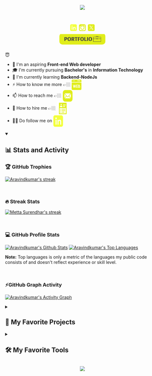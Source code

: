 
</p>


<p align="center">
    <img src="https://readme-typing-svg.herokuapp.com/?font=Righteous&color=fffc9e&size=38&center=true&vCenter=true&width=500&height=70&duration=3000&pause=1000&lines=Hi+There!+👋;+I'm+Aravindkumar;+FullStack+Web+Developer+🧑‍💻;" />
</p>

<h1 align="center"> 
 <a href="https://www.linkedin.com/in/aravindkumar-m-206702263/"><img color=#000 width=22 height=22 src="https://github.com/AravindKumar40m/AravindKumar40m/blob/main/images/icons8-linkedin.svg" /></a>
 <a href="https://www.instagram.com/aravindkumar1407/"><img color=#000 width=22 height=22 src="https://github.com/AravindKumar40m/AravindKumar40m/blob/main/images/icons8-instagram-old.svg" /></a>
 <a href="https://twitter.com/aravindkumar40m/"><img color=#000 width=22 height=22 src="https://github.com/AravindKumar40m/AravindKumar40m/blob/main/images/icons8-twitterx.svg" /></a>
<br />
 
<a href="https://porfolio-aravind-37zqt1tat-aravinds-projects-aa4d5793.vercel.app/" style="display: inline-block; overflow: hidden; border-radius: 10px;">
  <img align="center" color=#000 width=150 height=34 src="https://github.com/AravindKumar40m/AravindKumar40m/blob/main/images/portfolio.png" />
</a>
 
</h1>


😇    
- 🔭 I'm an aspiring **Front-end Web developer**
- 🎓 I'm currently pursuing **Bachelor's** in **Information Technology**
- 🌱 I'm currently learning **Backend-NodeJs**
- ⚡ How to know me more 👉🏼 <span align="center"> <a href="https://porfolio-aravind-fo7ofcuc1-aravinds-projects-aa4d5793.vercel.app/"><img align="center" color=#000 width=32 height=34 src="https://github.com/AravindKumar40m/AravindKumar40m/blob/main/images/icons8-website-64.png" /></a></span>
- 📫 How to reach me 👉🏼 <span align="center" > <a href="mailto:aravindkumar40m@gmail.com"><img align="center" color=#000 width=32 height=38 src="https://github.com/AravindKumar40m/AravindKumar40m/blob/main/images/icons8-mail.svg" /></a> </span>
- 📝 How to hire me 👉🏼 <span align="center"><a target="_blank" href="https://github.com/AravindKumar40m/AravindKumar40m/releases/download/resume/Resume.pdf" ><img align="center" color=#000 width=38 height=44 src="https://github.com/AravindKumar40m/AravindKumar40m/blob/main/images/icons8-resume-64.png" /></a> </span>
- ✌🏼️ Do follow me on <span align="center"> <a class="libutton" href="https://www.linkedin.com/in/aravindkumar-m-206702263/" target="_blank"> <img align="center" color=#000 width=32 height=38 src="https://github.com/AravindKumar40m/AravindKumar40m/blob/main/images/icons8-linkedin.svg" /> </a> </span>
  


<details open > 
  <summary><h2>📊 Stats and Activity</h2></summary>

  <h3>🏆 GitHub Trophies </h3>

   <p>
    <a href="https://github.com/AravindKumar40m">
      <img alt="Aravindkumar's streak" src="https://github-profile-trophy.vercel.app/?username=AravindKumar40m&theme=gruvbox&no-frame=true&margin-w=15"/>
    </a>
  </p>

 <br/>
    
  <h3>🔥 Streak Stats</h3>

  <p>
    <a href="https://github.com/AravindKumar40m">
      <img alt="Metta Surendhar's streak" src="https://streak-stats.demolab.com/?user=AravindKumar40m&theme=monokai-metallian&hide_border=true&fire=fbff00&ring=fffd7a&background=1d1d1b&currStreakLabel=ffffff&sideLabels=ffffff"/>
    </a>
  </p>

   <br/>

  <h3>💻 GitHub Profile Stats</h3>

  <a href="https://github.com/AravindKumar40m"><img alt="Aravindkumar's Github Stats" width=400px src="https://denvercoder1-github-readme-stats.vercel.app/api/?username=AravindKumar40m&show_icons=true&include_all_commits=true&count_private=true&theme=react&hide_border=true&bg_color=1d1d1b&title_color=fffd7a&icon_color=fbff00" height="192px"/></a>
  <a href="https://github.com/AravindKumar40m"><img alt="Aravindkumar's Top Languages" width=400px src="https://denvercoder1-github-readme-stats.vercel.app/api/top-langs/?username=AravindKumar40m&layout=compact&hide=html,css&theme=react&hide_border=true&bg_color=1d1d1b&title_color=fffd7a&icon_color=fbff00" height="192px"/></a>
  <br/>

  <b>Note:</b> Top languages is only a metric of the languages my public code consists of and doesn't reflect experience or skill level.
  
  <br/>

  <h3> ⚡GitHub Graph Activity </h3>
  
  <a href="https://github.com/AravindKumar40m"><img alt="Aravindkumar's Activity Graph" src="https://github-readme-activity-graph.vercel.app/graph/?username=AravindKumar40m&bg_color=1d1d1b&color=fffd7a&line=fbff00&point=ffffd6&area=true&area_color=fdfdd3&hide_border=true" /></a>

</details>


<details> 
  <summary><h2>📘 My Favorite Projects</h2></summary>
    
<a href="https://github.com/AravindKumar40m/Student-dashboard"> <img align="center" height=120px src="https://github-readme-stats.vercel.app/api/pin/?username=AravindKumar40m&repo=Student-dashboard&show_icons=true&show_owner=true&line_height=27&hide_border=true&description_lines_count=1&title_color=fffd7a&text_color=ffffff&icon_color=fbff00&bg_color=1d1d1b" alt="Student-dashboard" /> 
<a href="https://github.com/AravindKumar40m/ProShop"> <img align="center" height=120px src="https://github-readme-stats.vercel.app/api/pin/?username=AravindKumar40m&repo=ProShop&show_icons=true&show_owner=true&line_height=27&hide_border=true&description_lines_count=1&title_color=fffd7a&text_color=ffffff&icon_color=fbff00&bg_color=1d1d1b" alt="ProShop" />  

<a href="https://github.com/AravindKumar40m/ScheduLink-TT"> <img align="center" height=120px src="https://github-readme-stats.vercel.app/api/pin/?username=AravindKumar40m&repo=ScheduLink-TT&show_icons=true&show_owner=true&description_lines_count=1&line_height=27&hide_border=true&title_color=fffd7a&text_color=ffffff&icon_color=fbff00&bg_color=1d1d1b" alt="ScheduLink-TT" />
<a href="https://github.com/AravindKumar40m/Social-media-app-in-Reactjs"> <img align="center" height=120px src="https://github-readme-stats.vercel.app/api/pin/?username=AravindKumar40m&repo=Social-media-app-in-Reactjs&show_icons=true&show_owner=true&description_lines_count=1&line_height=27&hide_border=true&title_color=fffd7a&text_color=ffffff&icon_color=fbff00&bg_color=1d1d1b" alt="Social-media-app-in-Reactjs" />


<br/>
<a href="https://github.com/AravindKumar40m?tab=repositories&q=&type=&language=javascript&sort=stargazers"><img alt="All Repositories" title="All Repositories" src="https://custom-icon-badges.demolab.com/badge/-Click%20Here%20For%20All%20My%20Repositories-1d1d1b?style=for-the-badge&logoColor=fffd7a&logo=repo"/></a>
</details>


<details> 
  <summary><h2>🛠️ My Favorite Tools</h2></summary>

  <h3>👨‍💻 Programming and Markup Languages</h3>

  [![My Skills](https://skillicons.dev/icons?i=js,html,css,java,cpp,c,python,md,nodejs)](https://github.com/AravindKumar40m)

  <h3>🧰 Frameworks and Libraries</h3>

  [![My Skills](https://skillicons.dev/icons?i=react,bootstrap,tailwind,materialui,express)](https://github.com/AravindKumar40m)
  
  <h3>🗄️ Databases and Technologies </h3>
  
 [![My Skills](https://skillicons.dev/icons?i=mysql,postgres,mongodb)](https://github.com/AravindKumar40m)

  <h3>💻 Software and Tools</h3>
  
   [![My Skills](https://skillicons.dev/icons?i=vscode,git,github,figma,postman,eclipse,stackoverflow&perline=10)](https://github.com/AravindKumar40m)

</details>


<p align="center">
  <img src="https://capsule-render.vercel.app/api?type=waving&color=0:fffc9e,100:fbff00&height=60&section=footer"/>
</p>
